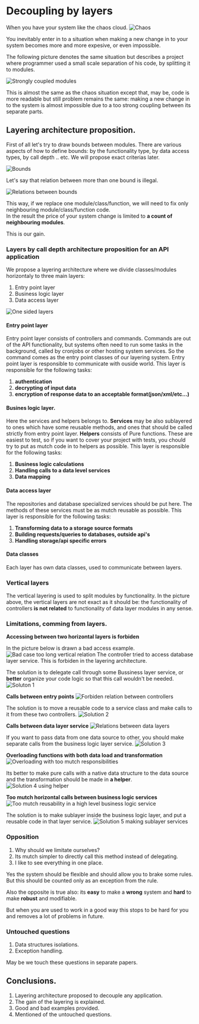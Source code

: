 # Decoupling by layers

When you have your system like the chaos cloud.
![Chaos](pics/coupling/1.chaos.gif)

You inevitably enter in to a situation when making a new change in to your system 
becomes more and more expesive, or even impossible.

The following picture denotes the same situation but describes a project where programmer 
used a small scale separation of his code, by splitting it to modules.   

![Strongly coupled modules](pics/coupling/2.strongly_coupled_modules.gif)


This is almost the same as the chaos situation except that, may be, code is more readable
but still problem remains the same: making a new change in to the system is almost impossible
due to a too strong coupling between its separate parts.

## Layering architecture proposition.

First of all let's try to draw bounds between modules. 
There are various aspects of how to define bounds: by the functionality type, 
by data access types, by call depth .. etc. We will propose exact criterias later.    

![Bounds](pics/coupling/3.bounds.gif)

Let's say that relation between more than one bound is illegal.

![Relations between bounds](pics/coupling/4.relations_between_bounds.gif)

This way, if we replace one module/class/function, we will need to fix 
only neighbouring module/class/function code.\
In the result the price of your system change is limited to **a count of neighbouring modules**.
 
This is our gain.
  
### Layers by call depth architecture proposition for an API application
We propose a layering architecture where we divide classes/modules horizontaly to three main layers:
1. Entry point layer 
2. Business logic layer
3. Data access layer

![One sided layers](pics/coupling/5.one_sided_layers.gif)

#### Entry point layer
Entry point layer consists of controllers and commands. 
Commands are out of the API functionality, but systems often need to run some tasks in the background,
called by cronjobs or other hosting system services. So the command comes as the entry point classes 
of our layering system. Entry point layer is responsible to communicate with ouside world. 
This layer is responsible for the following tasks: 
1. **authentication** 
2. **decrypting of input data**
3. **encryption of response data to an acceptable format(json/xml/etc...)**

#### Busines logic layer.
Here the services and helpers belongs to. 
**Services** may be also sublayered to ones which have some reusable methods, and ones 
that should be called strictly from entry point layer.
**Helpers** consists of Pure functions. These are easiest to test, 
so if you want to cover your project with tests, you chould try to put 
as mutch code in to helpers as possible.
This layer is responsible for the following tasks:
1. **Business logic calculations**
2. **Handling calls to a data level services**
3. **Data mapping**  

#### Data access layer
The repositories and database specialized  services should be put here. The methods of these services must 
be as mutch reusable as possible.
This layer is responsible for the following tasks:
1. **Transforming data to a storage source formats**
2. **Building requests/queries to databases, outside api's**
3. **Handling storage/api specific errors**


#### Data  classes
Each layer has own data classes, used to communicate between layers.

### Vertical layers
The vertical layering is used to split modules by functionality. In the picture above, 
the vertical layers are not exact as it should be: the functionality of controllers 
**is not related** to functionality of data layer modules in any sense.

### Limitations, comming from layers.


**Accessing between two horizontal layers is forbiden**

In the picture below is drawn a bad access example.
![Bad case too long vertical relation](pics/coupling/6.bad_case1.gif)
The controller tried to access database layer service. 
This is forbiden in the layering architecture.

The solution is to delegate call through some Bussiness layer service, 
or **better** organize your code logic so that this call wouldn't be needed.
![Soluton 1](pics/coupling/7.solution1.gif)


**Calls between entry points**
![Forbiden relation between controllers](pics/coupling/8.bad_case2.gif)

The solution is to move a reusable code to a service class and make calls to it 
from these two controllers.
![Solution 2](pics/coupling/9.solution2.gif)


**Calls between data layer service**
![Relations between data layers](pics/coupling/10.bad_case3.gif)

If you want to pass data from one data source to other, you should make separate calls 
from the business logic layer service.
![Solution 3](pics/coupling/11.solution3.gif)


**Overloading functions with both data load and transformation**
![Overloading with too mutch responsibilities](pics/coupling/12.bad_case4.gif)

Its better to make pure calls with a native data structure to the data source and the 
transformation should be made in **a helper**. 
![Solution 4 using helper](pics/coupling/13.solution4.gif)


**Too mutch horizontal calls between business logic services**
![Too mutch reusability in a high level business logic service](pics/coupling/14.warning_case5.gif)

The solution is to make sublayer inside the business logic layer, and put a reusable 
code in that layer service.
![Solution 5 making sublayer services](pics/coupling/15.solution5.gif)


### Opposition

1. Why should we limitate ourselves?
2. Its mutch simpler to directly call this method instead of delegating.
3. I like to see everything in one place.

Yes the system should be flexible and should allow you to brake some rules. But this should be counted only as an 
exception from the rule. 
 
Also the opposite is true also: its **easy** to make a **wrong** system and **hard** to make **robust** and modifiable.
  
But when you are used to work in a good way this stops to be hard for you and removes a lot of problems in future.

### Untouched questions

1. Data structures isolations.
2. Exception handling.

May be we touch these questions in separate papers.


## Conclusions.

1. Layering architecture proposed to decouple any application.
2. The gain of the layering is explained.
3. Good and bad examples provided.
4. Mentioned of the untouched questions.